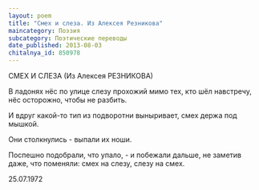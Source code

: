 ```yaml
---
layout: poem
title: "Смех и слеза. Из Алексея Резникова"
maincategory: Поэзия
subcategory: Поэтические переводы
date_published: 2013-08-03
chitalnya_id: 850978
---
```




СМЕХ И СЛЕЗА
(Из Алексея РЕЗНИКОВА)

В ладонях
нёс по улице
слезу
прохожий
мимо тех,
кто шёл навстречу,
нёс осторожно,
чтобы не разбить.

И вдруг
какой-то тип
из подворотни
выныривает,
смех держа
под мышкой.

Они столкнулись -
выпали их ноши.

Поспешно подобрали,
что упало, -
и побежали дальше,
не заметив даже,
что поменяли:
смех на слезу,
слезу на смех.

25.07.1972






